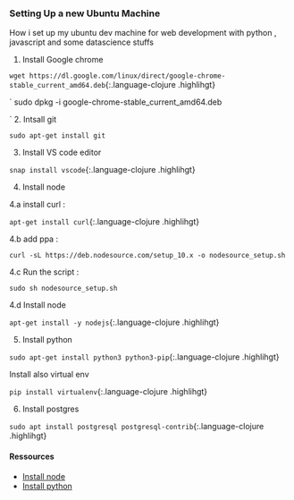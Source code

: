 ### Setting Up a new Ubuntu Machine
How i set up my ubuntu dev machine for web development with python , javascript and some datascience stuffs

1. Install Google chrome 

`wget https://dl.google.com/linux/direct/google-chrome-stable_current_amd64.deb`{:.language-clojure .highlihgt}

`
sudo dpkg -i google-chrome-stable_current_amd64.deb

`
2. Intsall git 

`sudo apt-get install git 
`

3. Install VS code editor

`snap install vscode`{:.language-clojure .highlihgt}

4. Install node 

4.a install curl :

`apt-get install curl`{:.language-clojure .highlihgt}


4.b add ppa :

`curl -sL https://deb.nodesource.com/setup_10.x -o nodesource_setup.sh
`

4.c Run the script :

`sudo sh nodesource_setup.sh
`

4.d Install node

`apt-get install -y nodejs`{:.language-clojure .highlihgt}


5. Install python 

`sudo apt-get install python3 python3-pip`{:.language-clojure .highlihgt}

Install also virtual env 

`pip install virtualenv`{:.language-clojure .highlihgt}


6. Install postgres

`sudo apt install postgresql postgresql-contrib`{:.language-clojure .highlihgt}

#### Ressources 


- [Install node](https://www.digitalocean.com/community/tutorials/how-to-install-node-js-on-ubuntu-18-04)
- [Install python](https://docs.python-guide.org/starting/install3/linux/)

